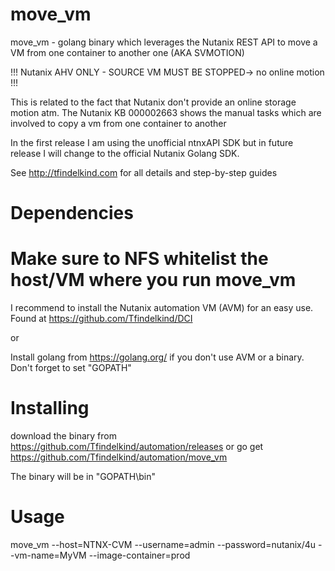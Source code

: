 # move_vm

move_vm - golang binary which leverages the Nutanix REST API to move a VM from one container to another one (AKA SVMOTION)

!!! Nutanix AHV ONLY - SOURCE VM MUST BE STOPPED-> no online motion !!! 

This is related to the fact that Nutanix don't provide an online storage motion atm. 
The Nutanix KB 000002663 shows the manual tasks which are involved to copy a vm from one container to another

In the first release I am using the unofficial ntnxAPI SDK but in future release I will change to the official Nutanix Golang SDK.

See http://tfindelkind.com for all details and step-by-step guides

# Dependencies
# Make sure to NFS whitelist the host/VM where you run move_vm

I recommend to install the Nutanix automation VM (AVM) for an easy use. 
Found at https://github.com/Tfindelkind/DCI

or

Install golang from https://golang.org/ if you don't use AVM or a binary.
Don't forget to set "GOPATH"

# Installing

download the binary from https://github.com/Tfindelkind/automation/releases
or
go get https://github.com/Tfindelkind/automation/move_vm

The binary will be in "GOPATH\bin"

# Usage

move_vm --host=NTNX-CVM --username=admin --password=nutanix/4u --vm-name=MyVM --image-container=prod

